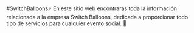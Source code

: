 #SwitchBalloons⚡
En este sitio web encontrarás toda la información relacionada a la empresa Switch Balloons, dedicada a proporcionar todo tipo de servicios para cualquier evento social. 🎉